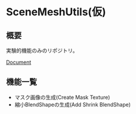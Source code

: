 SceneMeshUtils(仮)
====

## 概要

実験的機能のみのリポジトリ。

[Document](https://tliks.github.io/SMU-Docs/docs/intro)

## 機能一覧
- マスク画像の生成(Create Mask Texture)
- 縮小BlendShapeの生成(Add Shrink BlendShape)

